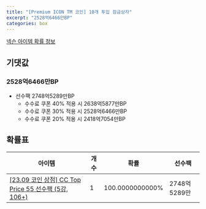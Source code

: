 ```yaml
---
title: "[Premium ICON TM 코인] 10개 투입 잠금상자"
excerpt: "2528억6466만BP"
categories: box
---
```

[넥슨 아이템 확률 정보](http://iteminfo.nexon.com/probability/fo4?sn=7390)

## 기댓값
### 2528억6466만BP
  - 선수팩 2748억5289만BP
    - 수수료 쿠폰 40% 적용 시 2638억5877만BP
    - 수수료 쿠폰 30% 적용 시 2528억6466만BP
    - 수수료 쿠폰 20% 적용 시 2418억7054만BP


## 확률표

|아이템|개수|확률|선수팩|
|---|---|---|---|
|[[23.09 코인 상점] CC Top Price 55 선수팩 (5강, 106+)](/player/7379)|1|100.0000000000%|2748억5289만|
